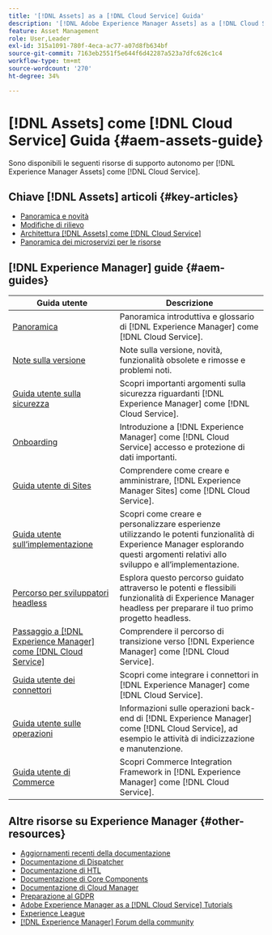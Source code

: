 ```yaml
---
title: '[!DNL Assets] as a [!DNL Cloud Service] Guida'
description: '[!DNL Adobe Experience Manager Assets] as a [!DNL Cloud Service] risorse di supporto autonomo e collegamenti alla documentazione'
feature: Asset Management
role: User,Leader
exl-id: 315a1091-780f-4eca-ac77-a07d8fb634bf
source-git-commit: 7163eb2551f5e644f6d42287a523a7dfc626c1c4
workflow-type: tm+mt
source-wordcount: '270'
ht-degree: 34%

---
```


# [!DNL Assets] come [!DNL Cloud Service] Guida {#aem-assets-guide}

Sono disponibili le seguenti risorse di supporto autonomo per [!DNL Experience Manager Assets] come [!DNL Cloud Service].

## Chiave [!DNL Assets] articoli {#key-articles}

* [Panoramica e novità](overview.md)
* [Modifiche di rilievo](/help/assets/assets-cloud-changes.md)
* [Architettura [!DNL Assets] come [!DNL Cloud Service]](architecture.md)
* [Panoramica dei microservizi per le risorse](/help/assets/asset-microservices-overview.md)

## [!DNL Experience Manager] guide {#aem-guides}

| Guida utente | Descrizione |
|---|---|
| [Panoramica](/help/overview/home.md) | Panoramica introduttiva e glossario di [!DNL Experience Manager] come [!DNL Cloud Service]. |
| [Note sulla versione](/help/release-notes/home.md) | Note sulla versione, novità, funzionalità obsolete e rimosse e problemi noti. |
| [Guida utente sulla sicurezza](/help/security/home.md) | Scopri importanti argomenti sulla sicurezza riguardanti [!DNL Experience Manager] come [!DNL Cloud Service]. |
| [Onboarding](/help/onboarding/home.md) | Introduzione a [!DNL Experience Manager] come [!DNL Cloud Service] accesso e protezione di dati importanti. |
| [Guida utente di Sites](/help/sites-cloud/home.md) | Comprendere come creare e amministrare, [!DNL Experience Manager Sites] come [!DNL Cloud Service]. |
| [Guida utente sull’implementazione](/help/implementing/home.md) | Scopri come creare e personalizzare esperienze utilizzando le potenti funzionalità di Experience Manager esplorando questi argomenti relativi allo sviluppo e all’implementazione. |
| [Percorso per sviluppatori headless](/help/journey-headless/developer/overview.md) | Esplora questo percorso guidato attraverso le potenti e flessibili funzionalità di Experience Manager headless per preparare il tuo primo progetto headless. |
| [Passaggio a [!DNL Experience Manager] come [!DNL Cloud Service]](/help/move-to-cloud-service/home.md) | Comprendere il percorso di transizione verso [!DNL Experience Manager] come [!DNL Cloud Service]. |
| [Guida utente dei connettori](/help/connectors/home.md) | Scopri come integrare i connettori in [!DNL Experience Manager] come [!DNL Cloud Service]. |
| [Guida utente sulle operazioni](/help/operations/home.md) | Informazioni sulle operazioni back-end di [!DNL Experience Manager] come [!DNL Cloud Service], ad esempio le attività di indicizzazione e manutenzione. |
| [Guida utente di Commerce](/help/commerce-cloud/home.md) | Scopri Commerce Integration Framework in [!DNL Experience Manager] come [!DNL Cloud Service]. |

## Altre risorse su Experience Manager {#other-resources}

* [Aggiornamenti recenti della documentazione](https://experienceleague.adobe.com/docs/experience-manager-release-information/aem-release-updates/doc-updates/documentation-updates.html#aem-as-a-cloud-service)
* [Documentazione di Dispatcher](/help/implementing/dispatcher/overview.md)
* [Documentazione di HTL](https://experienceleague.adobe.com/docs/experience-manager-htl/using/overview.html?lang=it)
* [Documentazione di Core Components](https://experienceleague.adobe.com/docs/experience-manager-core-components/using/introduction.html?lang=it)
* [Documentazione di Cloud Manager](https://experienceleague.adobe.com/docs/experience-manager-cloud-manager/using/introduction-to-cloud-manager.html?lang=it)
* [Preparazione al GDPR](/help/compliance/data-privacy-and-protection-readiness/aem-readiness.md)
* [Adobe Experience Manager as a [!DNL Cloud Service] Tutorials](https://experienceleague.adobe.com/docs/experience-manager-learn/cloud-service/overview.html?lang=it)
* [Experience League](https://experienceleague.adobe.com/?promoid=K42KVXHD&amp;mv=other#recommended/solutions/experience-manager)
* [[!DNL Experience Manager] Forum della community](https://experienceleaguecommunities.adobe.com/t5/adobe-experience-manager/ct-p/adobe-experience-manager-community)
